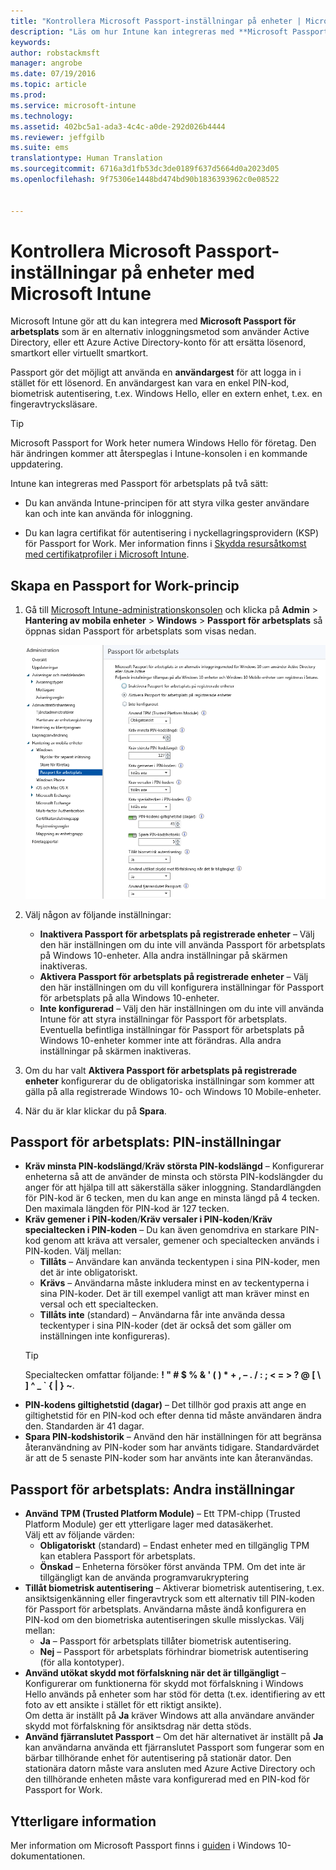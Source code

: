 ```yaml
---
title: "Kontrollera Microsoft Passport-inställningar på enheter | Microsoft Intune"
description: "Läs om hur Intune kan integreras med **Microsoft Passport for Work** som är en alternativ inloggningsmetod som använder Active Directory, eller ett Azure Active Directory-konto för att ersätta lösenord, smartkort eller virtuellt smartkort."
keywords: 
author: robstackmsft
manager: angrobe
ms.date: 07/19/2016
ms.topic: article
ms.prod: 
ms.service: microsoft-intune
ms.technology: 
ms.assetid: 402bc5a1-ada3-4c4c-a0de-292d026b4444
ms.reviewer: jeffgilb
ms.suite: ems
translationtype: Human Translation
ms.sourcegitcommit: 6716a3d1fb53dc3de0189f637d5664d0a2023d05
ms.openlocfilehash: 9f75306e1448bd474bd90b1836393962c0e08522


---
```


# Kontrollera Microsoft Passport-inställningar på enheter med Microsoft Intune
Microsoft Intune gör att du kan integrera med **Microsoft Passport för arbetsplats** som är en alternativ inloggningsmetod som använder Active Directory, eller ett Azure Active Directory-konto för att ersätta lösenord, smartkort eller virtuellt smartkort.

Passport gör det möjligt att använda en **användargest** för att logga in i stället för ett lösenord. En användargest kan vara en enkel PIN-kod, biometrisk autentisering, t.ex. Windows Hello, eller en extern enhet, t.ex. en fingeravtrycksläsare.

>[!TIP]
>Microsoft Passport for Work heter numera Windows Hello för företag. Den här ändringen kommer att återspeglas i Intune-konsolen i en kommande uppdatering.

Intune kan integreras med Passport för arbetsplats på två sätt:

-   Du kan använda Intune-principen för att styra vilka gester användare kan och inte kan använda för inloggning.

-   Du kan lagra certifikat för autentisering i nyckellagringsprovidern (KSP) för Passport for Work. Mer information finns i [Skydda resursåtkomst med certifikatprofiler i Microsoft Intune](secure-resource-access-with-certificate-profiles.md).

## Skapa en Passport for Work-princip

1.  Gå till [Microsoft Intune-administrationskonsolen](https://manage.microsoft.com) och klicka på **Admin** &gt; **Hantering av mobila enheter** &gt; **Windows** &gt; **Passport för arbetsplats** så öppnas sidan Passport för arbetsplats som visas nedan.

    ![Sidan Passport för arbetsplats](../media/passport.png)

2.  Välj någon av följande inställningar:
    - **Inaktivera Passport för arbetsplats på registrerade enheter** – Välj den här inställningen om du inte vill använda Passport för arbetsplats på Windows 10-enheter. Alla andra inställningar på skärmen inaktiveras.
    - **Aktivera Passport för arbetsplats på registrerade enheter** – Välj den här inställningen om du vill konfigurera inställningar för Passport för arbetsplats på alla Windows 10-enheter.
    - **Inte konfigurerad** – Välj den här inställningen om du inte vill använda Intune för att styra inställningar för Passport för arbetsplats. Eventuella befintliga inställningar för Passport för arbetsplats på Windows 10-enheter kommer inte att förändras. Alla andra inställningar på skärmen inaktiveras.
3.  Om du har valt **Aktivera Passport för arbetsplats på registrerade enheter** konfigurerar du de obligatoriska inställningar som kommer att gälla på alla registrerade Windows 10- och Windows 10 Mobile-enheter.
3.  När du är klar klickar du på **Spara**.

## Passport för arbetsplats: PIN-inställningar

  
- **Kräv minsta PIN-kodslängd**/**Kräv största PIN-kodslängd** – Konfigurerar enheterna så att de använder de minsta och största PIN-kodslängder du anger för att hjälpa till att säkerställa säker inloggning. Standardlängden för PIN-kod är 6 tecken, men du kan ange en minsta längd på 4 tecken. Den maximala längden för PIN-kod är 127 tecken.
- **Kräv gemener i PIN-koden**/**Kräv versaler i PIN-koden**/**Kräv specialtecken i PIN-koden** – Du kan även genomdriva en starkare PIN-kod genom att kräva att versaler, gemener och specialtecken används i PIN-koden. Välj mellan:
    - **Tillåts** – Användare kan använda teckentypen i sina PIN-koder, men det är inte obligatoriskt.
    - **Krävs** – Användarna måste inkludera minst en av teckentyperna i sina PIN-koder. Det är till exempel vanligt att man kräver minst en versal och ett specialtecken.
    - **Tillåts inte** (standard) – Användarna får inte använda dessa teckentyper i sina PIN-koder (det är också det som gäller om inställningen inte konfigureras).
    > [!TIP]
    > Specialtecken omfattar följande: **! " # $ % &amp; ' ( ) &#42; + , – . / : ; &lt; = &gt; ? @ [ \ ] ^ _ &#96; { &#124; } ~**.
- **PIN-kodens giltighetstid (dagar)** – Det tillhör god praxis att ange en giltighetstid för en PIN-kod och efter denna tid måste användaren ändra den. Standarden är 41 dagar. 
- **Spara PIN-kodshistorik** – Använd den här inställningen för att begränsa återanvändning av PIN-koder som har använts tidigare. Standardvärdet är att de 5 senaste PIN-koder som har använts inte kan återanvändas.


## Passport för arbetsplats: Andra inställningar

- **Använd TPM (Trusted Platform Module)** – Ett TPM-chipp (Trusted Platform Module) ger ett ytterligare lager med datasäkerhet.<br>Välj ett av följande värden:
    - **Obligatoriskt** (standard) – Endast enheter med en tillgänglig TPM kan etablera Passport för arbetsplats.
    - **Önskad** – Enheterna försöker först använda TPM. Om det inte är tillgängligt kan de använda programvarukryptering
- **Tillåt biometrisk autentisering** – Aktiverar biometrisk autentisering, t.ex. ansiktsigenkänning eller fingeravtryck som ett alternativ till PIN-koden för Passport för arbetsplats. Användarna måste ändå konfigurera en PIN-kod om den biometriska autentiseringen skulle misslyckas. Välj mellan:
    - **Ja** – Passport för arbetsplats tillåter biometrisk autentisering.
    - **Nej** – Passport för arbetsplats förhindrar biometrisk autentisering (för alla kontotyper).
- **Använd utökat skydd mot förfalskning när det är tillgängligt** – Konfigurerar om funktionerna för skydd mot förfalskning i Windows Hello används på enheter som har stöd för detta (t.ex. identifiering av ett foto av ett ansikte i stället för ett riktigt ansikte).<br>Om detta är inställt på **Ja** kräver Windows att alla användare använder skydd mot förfalskning för ansiktsdrag när detta stöds.
- **Använd fjärranslutet Passport** – Om det här alternativet är inställt på **Ja** kan användarna använda ett fjärranslutet Passport som fungerar som en bärbar tillhörande enhet för autentisering på stationär dator. Den stationära datorn måste vara ansluten med Azure Active Directory och den tillhörande enheten måste vara konfigurerad med en PIN-kod för Passport for Work.

## Ytterligare information
Mer information om Microsoft Passport finns i [guiden](https://technet.microsoft.com/library/mt589441.aspx) i Windows 10-dokumentationen.





<!--HONumber=Jul16_HO4-->


